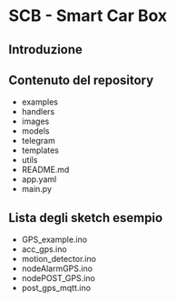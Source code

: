# SCB - Smart Car Box

## Introduzione

## Contenuto del repository

* examples
* handlers
* images
* models
* telegram
* templates
* utils
* README.md
* app.yaml
* main.py



## Lista degli sketch esempio

* GPS_example.ino
* acc_gps.ino
* motion_detector.ino
* nodeAlarmGPS.ino
* nodePOST_GPS.ino
* post_gps_mqtt.ino



